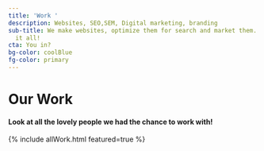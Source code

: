 ```yaml
---
title: 'Work '
description: Websites, SEO,SEM, Digital marketing, branding
sub-title: We make websites, optimize them for search and market them. Yup. We do
  it all!
cta: You in?
bg-color: coolBlue
fg-color: primary
---
```

<div class="wrapper box-shadow-large bordered-top">
                        <div class="pure-g  align-center ">
                                <div class="pure-u-1 ">
                                        <h1 class="text-primary ">Our Work</h1>
                                        <h4>Look at all the lovely people we had the chance to work with!
                                        </h4>                                      
                                </div>                              
                        </div>
                        {% include allWork.html featured=true %}
                       
</div>
